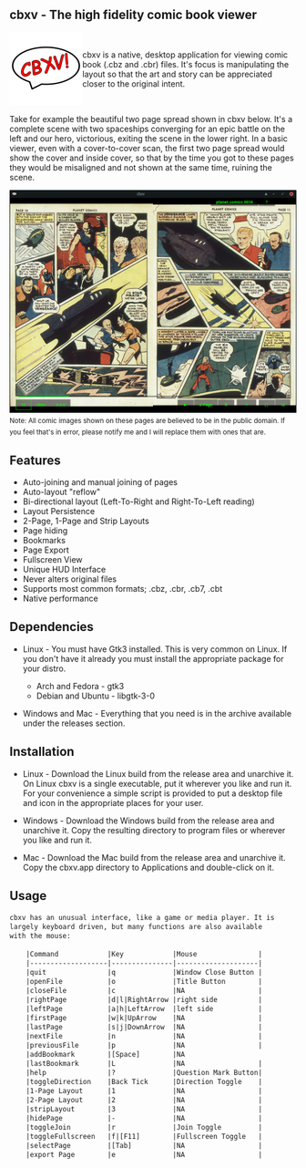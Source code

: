## cbxv - The high fidelity comic book viewer

<img width="128" height="128" align="left" src="build/assets/lin/logo_x.png">

<br />

cbxv is a native, desktop application for viewing comic book (.cbz and .cbr) 
files. It's focus is manipulating the layout so that the art and story can be
appreciated closer to the original intent.

<br />

Take for example the beautiful two page spread shown in cbxv below. It's a 
complete scene with two spaceships converging for an epic battle on the left 
and our hero, victorious, exiting the scene in the lower right. In a basic
viewer, even with a cover-to-cover scan, the first two page spread would show 
the cover and inside cover, so that by the time you got to these pages they 
would be misaligned and not shown at the same time, ruining the scene.

<img align="left" src="docs/cbxv_ss_01.png">
<sub>Note: All comic images shown on these pages are believed to be in the public domain.
If you feel that's in error, please notify me and I will replace them with ones that
are.</sub>

## Features
- Auto-joining and manual joining of pages
- Auto-layout "reflow"
- Bi-directional layout (Left-To-Right and Right-To-Left reading)
- Layout Persistence
- 2-Page, 1-Page and Strip Layouts
- Page hiding
- Bookmarks
- Page Export
- Fullscreen View
- Unique HUD Interface
- Never alters original files
- Supports most common formats; .cbz, .cbr, .cb7, .cbt
- Native performance

## Dependencies
- Linux - You must have Gtk3 installed. This is very common on Linux. If you 
    don't have it already you must install the appropriate package for your 
    distro.

    - Arch and Fedora   - gtk3
    - Debian and Ubuntu - libgtk-3-0

- Windows and Mac - Everything that you need is in the archive available under 
    the releases section.

## Installation
-   Linux - Download the Linux build from the release area and unarchive it. 
    On Linux cbxv is a single executable, put it wherever you like and run it. 
    For your convenience a simple script is provided to put a desktop file and 
    icon in the appropriate places for your user.

-   Windows - Download the Windows build from the release area and unarchive it. 
    Copy the resulting directory to program files or wherever you like and run it.

-   Mac - Download the Mac build from the release area and unarchive it. Copy the 
    cbxv.app directory to Applications and double-click on it.

## Usage
    cbxv has an unusual interface, like a game or media player. It is 
    largely keyboard driven, but many functions are also available 
    with the mouse:

        |Command            |Key            |Mouse               |
        |-------------------|---------------|--------------------|
        |quit               |q              |Window Close Button | 
        |openFile           |o              |Title Button        |
        |closeFile          |c              |NA                  |
        |rightPage          |d|l|RightArrow |right side          |
        |leftPage           |a|h|LeftArrow  |left side           |
        |firstPage          |w|k|UpArrow    |NA                  |
        |lastPage           |s|j|DownArrow  |NA                  |
        |nextFile           |n              |NA                  |
        |previousFile       |p              |NA                  |
        |addBookmark        |[Space]        |NA
        |lastBookmark       |L              |NA                  |
        |help               |?              |Question Mark Button|
        |toggleDirection    |Back Tick      |Direction Toggle    |
        |1-Page Layout      |1              |NA                  |
        |2-Page Layout      |2              |NA                  |
        |stripLayout        |3              |NA                  |
        |hidePage           |-              |NA                  |
        |toggleJoin         |r              |Join Toggle         |
        |toggleFullscreen   |f|[F11]        |Fullscreen Toggle   |
        |selectPage         |[Tab]          |NA                  |
        |export Page        |e              |NA                  |

